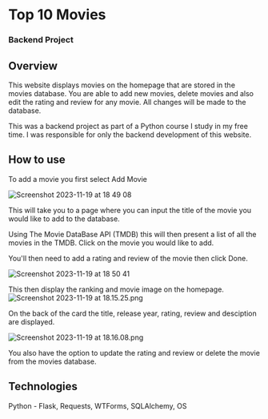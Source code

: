 # Top 10 Movies
### Backend Project

## Overview

This website displays movies on the homepage that are stored in the movies database.
You are able to add new movies, delete movies and also edit the rating and review for any movie. All changes will be made to the database.

This was a backend project as part of a Python course I study in my free time.
I was responsible for only the backend development of this website.

## How to use

To add a movie you first select Add Movie

![Screenshot 2023-11-19 at 18 49 08](https://github.com/GeorgeJB3/day-64-top-movies/assets/136596668/4af35300-913c-4637-a741-6864e3440e90)

This will take you to a page where you can input the title 
of the movie you would like to add to the database.

Using The Movie DataBase API (TMDB) this will then present a list of all the movies in the TMDB.
Click on the movie you would like to add. 

You'll then need to add a rating and review of the movie then click Done.

![Screenshot 2023-11-19 at 18 50 41](https://github.com/GeorgeJB3/day-64-top-movies/assets/136596668/2213daf7-0528-4903-b811-ab36ef16023d)

This then display the ranking and movie image on the homepage.
![Screenshot 2023-11-19 at 18.15.25.png](..%2F..%2F..%2F..%2Fvar%2Ffolders%2Fk7%2F_nbfv3m906j0r7p1wbss1fk80000gn%2FT%2FTemporaryItems%2FNSIRD_screencaptureui_VhKLzQ%2FScreenshot%202023-11-19%20at%2018.15.25.png)

On the back of the card the title, release year, rating, review and desciption 
are displayed.

![Screenshot 2023-11-19 at 18.16.08.png](..%2F..%2F..%2F..%2Fvar%2Ffolders%2Fk7%2F_nbfv3m906j0r7p1wbss1fk80000gn%2FT%2FTemporaryItems%2FNSIRD_screencaptureui_WItzFa%2FScreenshot%202023-11-19%20at%2018.16.08.png)

You also have the option to update the rating and review or delete the movie from the movies database.

## Technologies

Python - Flask, Requests, WTForms, SQLAlchemy, OS

